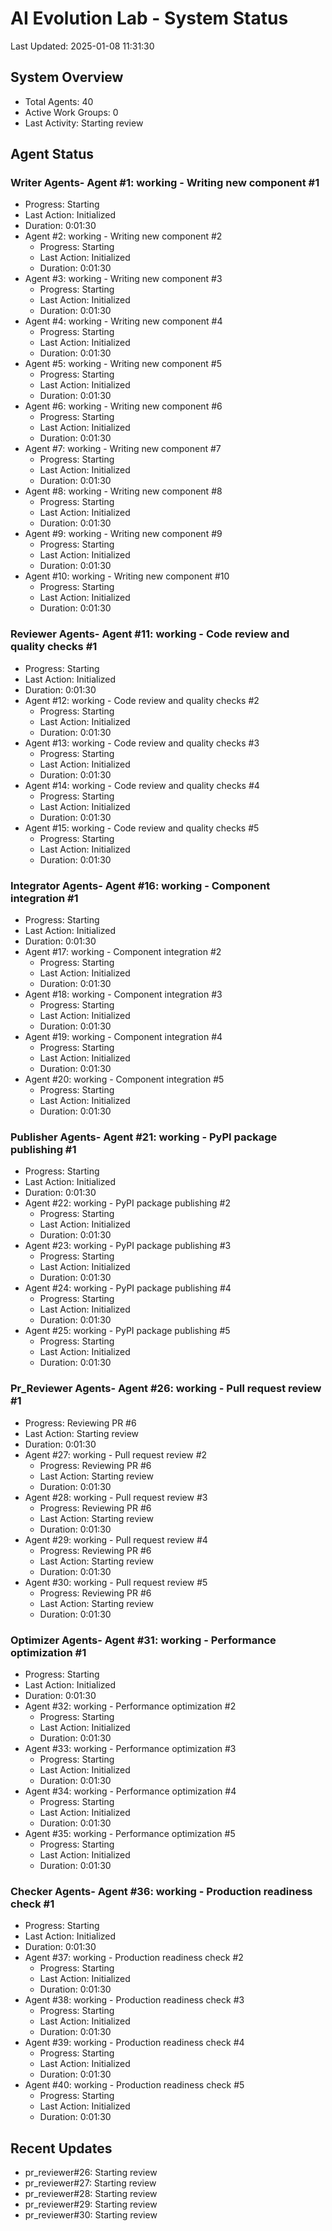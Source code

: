 # AI Evolution Lab - System Status
Last Updated: 2025-01-08 11:31:30

## System Overview
- Total Agents: 40
- Active Work Groups: 0
- Last Activity: Starting review

## Agent Status

### Writer Agents- Agent #1: working - Writing new component #1
  - Progress: Starting
  - Last Action: Initialized
  - Duration: 0:01:30
- Agent #2: working - Writing new component #2
  - Progress: Starting
  - Last Action: Initialized
  - Duration: 0:01:30
- Agent #3: working - Writing new component #3
  - Progress: Starting
  - Last Action: Initialized
  - Duration: 0:01:30
- Agent #4: working - Writing new component #4
  - Progress: Starting
  - Last Action: Initialized
  - Duration: 0:01:30
- Agent #5: working - Writing new component #5
  - Progress: Starting
  - Last Action: Initialized
  - Duration: 0:01:30
- Agent #6: working - Writing new component #6
  - Progress: Starting
  - Last Action: Initialized
  - Duration: 0:01:30
- Agent #7: working - Writing new component #7
  - Progress: Starting
  - Last Action: Initialized
  - Duration: 0:01:30
- Agent #8: working - Writing new component #8
  - Progress: Starting
  - Last Action: Initialized
  - Duration: 0:01:30
- Agent #9: working - Writing new component #9
  - Progress: Starting
  - Last Action: Initialized
  - Duration: 0:01:30
- Agent #10: working - Writing new component #10
  - Progress: Starting
  - Last Action: Initialized
  - Duration: 0:01:30

### Reviewer Agents- Agent #11: working - Code review and quality checks #1
  - Progress: Starting
  - Last Action: Initialized
  - Duration: 0:01:30
- Agent #12: working - Code review and quality checks #2
  - Progress: Starting
  - Last Action: Initialized
  - Duration: 0:01:30
- Agent #13: working - Code review and quality checks #3
  - Progress: Starting
  - Last Action: Initialized
  - Duration: 0:01:30
- Agent #14: working - Code review and quality checks #4
  - Progress: Starting
  - Last Action: Initialized
  - Duration: 0:01:30
- Agent #15: working - Code review and quality checks #5
  - Progress: Starting
  - Last Action: Initialized
  - Duration: 0:01:30

### Integrator Agents- Agent #16: working - Component integration #1
  - Progress: Starting
  - Last Action: Initialized
  - Duration: 0:01:30
- Agent #17: working - Component integration #2
  - Progress: Starting
  - Last Action: Initialized
  - Duration: 0:01:30
- Agent #18: working - Component integration #3
  - Progress: Starting
  - Last Action: Initialized
  - Duration: 0:01:30
- Agent #19: working - Component integration #4
  - Progress: Starting
  - Last Action: Initialized
  - Duration: 0:01:30
- Agent #20: working - Component integration #5
  - Progress: Starting
  - Last Action: Initialized
  - Duration: 0:01:30

### Publisher Agents- Agent #21: working - PyPI package publishing #1
  - Progress: Starting
  - Last Action: Initialized
  - Duration: 0:01:30
- Agent #22: working - PyPI package publishing #2
  - Progress: Starting
  - Last Action: Initialized
  - Duration: 0:01:30
- Agent #23: working - PyPI package publishing #3
  - Progress: Starting
  - Last Action: Initialized
  - Duration: 0:01:30
- Agent #24: working - PyPI package publishing #4
  - Progress: Starting
  - Last Action: Initialized
  - Duration: 0:01:30
- Agent #25: working - PyPI package publishing #5
  - Progress: Starting
  - Last Action: Initialized
  - Duration: 0:01:30

### Pr_Reviewer Agents- Agent #26: working - Pull request review #1
  - Progress: Reviewing PR #6
  - Last Action: Starting review
  - Duration: 0:01:30
- Agent #27: working - Pull request review #2
  - Progress: Reviewing PR #6
  - Last Action: Starting review
  - Duration: 0:01:30
- Agent #28: working - Pull request review #3
  - Progress: Reviewing PR #6
  - Last Action: Starting review
  - Duration: 0:01:30
- Agent #29: working - Pull request review #4
  - Progress: Reviewing PR #6
  - Last Action: Starting review
  - Duration: 0:01:30
- Agent #30: working - Pull request review #5
  - Progress: Reviewing PR #6
  - Last Action: Starting review
  - Duration: 0:01:30

### Optimizer Agents- Agent #31: working - Performance optimization #1
  - Progress: Starting
  - Last Action: Initialized
  - Duration: 0:01:30
- Agent #32: working - Performance optimization #2
  - Progress: Starting
  - Last Action: Initialized
  - Duration: 0:01:30
- Agent #33: working - Performance optimization #3
  - Progress: Starting
  - Last Action: Initialized
  - Duration: 0:01:30
- Agent #34: working - Performance optimization #4
  - Progress: Starting
  - Last Action: Initialized
  - Duration: 0:01:30
- Agent #35: working - Performance optimization #5
  - Progress: Starting
  - Last Action: Initialized
  - Duration: 0:01:30

### Checker Agents- Agent #36: working - Production readiness check #1
  - Progress: Starting
  - Last Action: Initialized
  - Duration: 0:01:30
- Agent #37: working - Production readiness check #2
  - Progress: Starting
  - Last Action: Initialized
  - Duration: 0:01:30
- Agent #38: working - Production readiness check #3
  - Progress: Starting
  - Last Action: Initialized
  - Duration: 0:01:30
- Agent #39: working - Production readiness check #4
  - Progress: Starting
  - Last Action: Initialized
  - Duration: 0:01:30
- Agent #40: working - Production readiness check #5
  - Progress: Starting
  - Last Action: Initialized
  - Duration: 0:01:30


## Recent Updates
- pr_reviewer#26: Starting review
- pr_reviewer#27: Starting review
- pr_reviewer#28: Starting review
- pr_reviewer#29: Starting review
- pr_reviewer#30: Starting review
